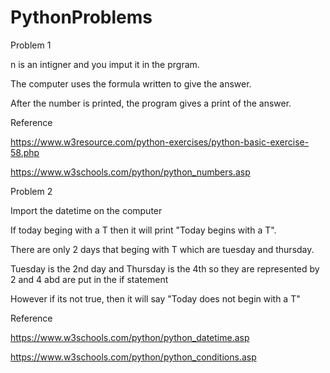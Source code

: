 # PythonProblems

Problem 1

n is an intigner and you imput it in the prgram.


The computer uses the formula written to give the answer.

After the number is printed, the program gives a print of the answer.

Reference

https://www.w3resource.com/python-exercises/python-basic-exercise-58.php

https://www.w3schools.com/python/python_numbers.asp



Problem 2

Import the datetime on the computer

If today beging with a T then it will print "Today begins with a T".

There are only 2 days that beging with T which are tuesday and thursday.

Tuesday is the 2nd day and Thursday is the 4th so they are represented by 2 and 4 abd are put in the if statement

However if its not true, then it will say "Today does not begin with a T"



Reference

https://www.w3schools.com/python/python_datetime.asp

https://www.w3schools.com/python/python_conditions.asp
